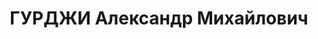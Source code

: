 ---
title: ГУРДЖИ Александр Михайлович
description: Род. в 1903 г., г. Юзовка Екатеринославской губ., русский, житель п.
  Хапчеранга Кыринского р-на ВСК. Член бКП(б) с 1925 г. Работал на электростанции,
  пом. заведующего. Арестован 17 декабря 1936 г. Приговорен 4 июня 1938 г. Коллегией
  Верховного суда СССР по ст. 58-7, 58-11 УК РСФСР к 15 годам лишения свободы. Умер
  в ИТЛ 4 октября 1938 г. Реаб. 2 августа 1962 г. Коллегией Верховного суда СССР.
  Сведений о семье не имеется.
---